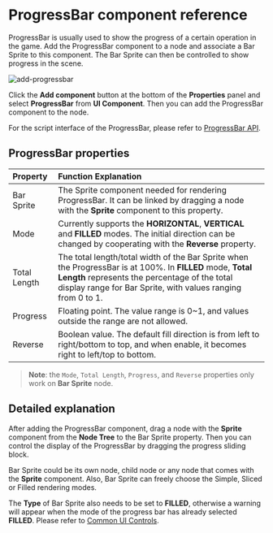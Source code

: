 # ProgressBar component reference

ProgressBar is usually used to show the progress of a certain operation in the game. Add the ProgressBar component to a node and associate a Bar Sprite to this component. The Bar Sprite can then be controlled to show progress in the scene.

![add-progressbar](./progress/add-progressbar.png)

Click the **Add component** button at the bottom of the **Properties** panel and select **ProgressBar** from **UI Component**. Then you can add the ProgressBar component to the node.

For the script interface of the ProgressBar, please refer to [ProgressBar API](%__APIDOC__%/en/classes/ProgressBar.html).

## ProgressBar properties

| Property |   Function Explanation
| :-------------- | :----------- |
| Bar Sprite   | The Sprite component needed for rendering ProgressBar. It can be linked by dragging a node with the **Sprite** component to this property.
| Mode         | Currently supports the **HORIZONTAL**, **VERTICAL** and **FILLED** modes. The initial direction can be changed by cooperating with the **Reverse** property.
| Total Length | The total length/total width of the Bar Sprite when the ProgressBar is at 100%. In **FILLED** mode, **Total Length** represents the percentage of the total display range for Bar Sprite, with values ranging from 0 to 1.
| Progress     | Floating point. The value range is 0~1, and values outside the range are not allowed.
| Reverse      | Boolean value. The default fill direction is from left to right/bottom to top, and when enable, it becomes right to left/top to bottom.

> **Note**: the `Mode`, `Total Length`, `Progress`, and `Reverse` properties only work on **Bar Sprite** node.

## Detailed explanation

After adding the ProgressBar component, drag a node with the **Sprite** component from the **Node Tree** to the Bar Sprite property. Then you can control the display of the ProgressBar by dragging the progress sliding block.

Bar Sprite could be its own node, child node or any node that comes with the **Sprite** component. Also, Bar Sprite can freely choose the Simple, Sliced or Filled rendering modes.

The **Type** of Bar Sprite also needs to be set to **FILLED**, otherwise a warning will appear when the mode of the progress bar has already selected **FILLED**. Please refer to [Common UI Controls](../ui/ui-components.md#progressbar).
